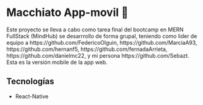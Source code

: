 <h1> Macchiato App-movil 🥤</h1>
<p>Este proyecto se lleva a cabo como tarea final del bootcamp en MERN FullStack (MindHub) se desarrrollo de forma grupal, teniendo como lider de equipo a https://github.com/FedericoOlguin, https://github.com/MarciaA93, https://github.com/hernanf5, https://github.com/fernadaArrieta, https://github.com/danielmc22, y mi persona https://github.com/Sebazt. Esta es la versión mobile de la app web.</p>
<h2>Tecnologías</h2>
<ul>
    <li>React-Native</li>
    
</ul>


